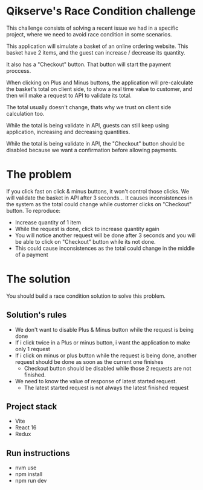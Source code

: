 # Qikserve's Race Condition challenge

This challenge consists of solving a recent issue we had in a specific project, where we need to avoid race condition in some scenarios.

This application will simulate a basket of an online ordering website. This basket have 2 items, and the guest can increase / decrease its quantity.

It also has a "Checkout" button. That button will start the payment proccess.

When clicking on Plus and Minus buttons, the application will pre-calculate the basket's total on client side, to show a real time value to customer, and then will make a request to API to validate its total.

The total usually doesn't change, thats why we trust on client side calculation too.

While the total is being validate in API, guests can still keep using application, increasing and decreasing quantities.

While the total is being validate in API, the "Checkout" button should be disabled because we want a confirmation before allowing payments.

# The problem
If you click fast on click & minus buttons, it won't control those clicks. We will validate the basket in API after 3 seconds... It causes inconsistences in the system as the total could change while customer clicks on "Checkout" button.
To reproduce:
- Increase quantity of 1 item
- While the request is done, click to increase quantity again
- You will notice another request will be done after 3 seconds and you will be able to click on "Checkout" button while its not done.
- This could cause inconsistences as the total could change in the middle of a payment


# The solution
You should build a race condition solution to solve this problem.
## Solution's rules
- We don't want to disable Plus & Minus button while the request is being done
- If i click twice in a Plus or minus button, i want the application to make only 1 request
- If i click on minus or plus button while the request is being done, another request should be done as soon as the current one finishes
  - Checkout button should be disabled while those 2 requests are not finished.
- We need to know the value of response of latest started request.
  - The latest started request is not always the latest finished request




## Project stack
- Vite
- React 16
- Redux

## Run instructions
- nvm use
- npm install
- npm run dev


